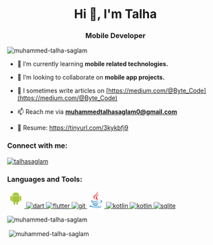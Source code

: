 <h1 align="center">Hi 👋, I'm Talha</h1>
<h3 align="center">Mobile Developer</h3>

<p align="left"> <img src="https://komarev.com/ghpvc/?username=muhammed-talha-saglam&label=Profile%20views&color=0e75b6&style=flat" alt="muhammed-talha-saglam" /> </p>

- 🌱 I’m currently learning **mobile related technologies.**

- 👯 I’m looking to collaborate on **mobile app projects.**

- 📝 I sometimes write articles on [https://medium.com/@Byte_Code](https://medium.com/@Byte_Code)

- 📫 Reach me via **muhammedtalhasaglam0@gmail.com**

- 📄 Resume: https://tinyurl.com/3kykbfj9

<h3 align="left">Connect with me:</h3>
<p align="left">
<a href="https://linkedin.com/in/talhasaglam" target="blank"><img align="center" src="https://raw.githubusercontent.com/rahuldkjain/github-profile-readme-generator/master/src/images/icons/Social/linked-in-alt.svg" alt="talhasaglam" height="30" width="40" /></a>
</p>

<h3 align="left">Languages and Tools:</h3>
<p align="left"> <a href="https://developer.android.com" target="_blank"> <img src="https://raw.githubusercontent.com/devicons/devicon/master/icons/android/android-original-wordmark.svg" alt="android" width="40" height="40"/> </a> <a href="https://dart.dev" target="_blank"> <img src="https://www.vectorlogo.zone/logos/dartlang/dartlang-icon.svg" alt="dart" width="40" height="40"/> </a> <a href="https://flutter.dev" target="_blank"> <img src="https://www.vectorlogo.zone/logos/flutterio/flutterio-icon.svg" alt="flutter" width="40" height="40"/> </a> <a href="https://git-scm.com/" target="_blank"> <img src="https://www.vectorlogo.zone/logos/git-scm/git-scm-icon.svg" alt="git" width="40" height="40"/> </a> <a href="https://www.java.com" target="_blank"> <img src="https://raw.githubusercontent.com/devicons/devicon/master/icons/java/java-original.svg" alt="java" width="40" height="40"/> </a> <a href="https://kotlinlang.org" target="_blank"> <img src="https://www.vectorlogo.zone/logos/kotlinlang/kotlinlang-icon.svg" alt="kotlin" width="40" height="40"/> </a> <a href="https://www.swift.org/" target="_blank"> <img src="https://www.vectorlogo.zone/logos/swift/swift-icon.svg" alt="kotlin" width="40" height="40"/> </a> <a href="https://www.sqlite.org/" target="_blank"> <img src="https://www.vectorlogo.zone/logos/sqlite/sqlite-icon.svg" alt="sqlite" width="40" height="40"/> </a> </p>

<p><img align="center" src="https://github-readme-stats.vercel.app/api/top-langs?username=muhammed-talha-saglam&show_icons=true&locale=en&layout=compact" alt="muhammed-talha-saglam" /></p>

<p>&nbsp;<img align="center" src="https://github-readme-stats.vercel.app/api?username=muhammed-talha-saglam&show_icons=true&locale=en" alt="muhammed-talha-saglam" /></p>

